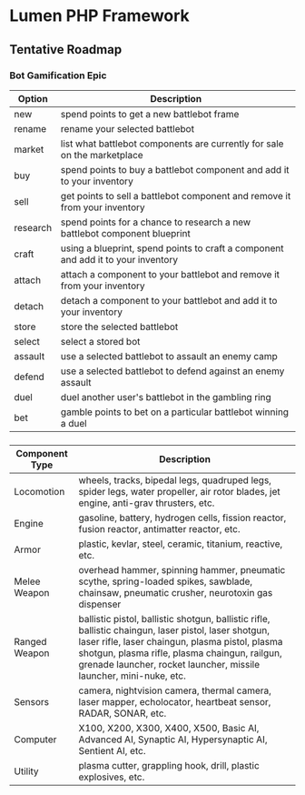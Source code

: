 # Lumen PHP Framework

## Tentative Roadmap

### Bot Gamification Epic
| Option   | Description |
| -------- | ----------- |
| new      | spend points to get a new battlebot frame |
| rename   | rename your selected battlebot |
| market   | list what battlebot components are currently for sale on the marketplace |
| buy      | spend points to buy a battlebot component and add it to your inventory |
| sell     | get points to sell a battlebot component and remove it from your inventory |
| research | spend points for a chance to research a new battlebot component blueprint |
| craft    | using a blueprint, spend points to craft a component and add it to your inventory |
| attach   | attach a component to your battlebot and remove it from your inventory |
| detach   | detach a component to your battlebot and add it to your inventory |
| store    | store the selected battlebot |
| select   | select a stored bot |
| assault  | use a selected battlebot to assault an enemy camp |
| defend   | use a selected battlebot to defend against an enemy assault |
| duel     | duel another user's battlebot in the gambling ring |
| bet      | gamble points to bet on a particular battlebot winning a duel |

###
| Component Type | Description |
| -------------- | ----------- |
| Locomotion     | wheels, tracks, bipedal legs, quadruped legs, spider legs, water propeller, air rotor blades, jet engine, anti-grav thrusters, etc. |
| Engine         | gasoline, battery, hydrogen cells, fission reactor, fusion reactor, antimatter reactor, etc. |
| Armor          | plastic, kevlar, steel, ceramic, titanium, reactive, etc. |
| Melee Weapon   | overhead hammer, spinning hammer, pneumatic scythe, spring-loaded spikes, sawblade, chainsaw, pneumatic crusher, neurotoxin gas dispenser |
| Ranged Weapon  | ballistic pistol, ballistic shotgun, ballistic rifle, ballistic chaingun, laser pistol, laser shotgun, laser rifle, laser chaingun, plasma pistol, plasma shotgun, plasma rifle, plasma chaingun, railgun, grenade launcher, rocket launcher, missile launcher, mini-nuke, etc. |
| Sensors        | camera, nightvision camera, thermal camera, laser mapper, echolocator, heartbeat sensor, RADAR, SONAR, etc. |
| Computer       | X100, X200, X300, X400, X500, Basic AI, Advanced AI, Synaptic AI, Hypersynaptic AI, Sentient AI, etc. |
| Utility        | plasma cutter, grappling hook, drill, plastic explosives, etc. |

